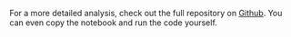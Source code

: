 For a more detailed analysis, check out the full repository on [Github](https://github.com/luke-lite/Residential-Real-Estate-Analysis). You can even copy the notebook and run the code yourself.
